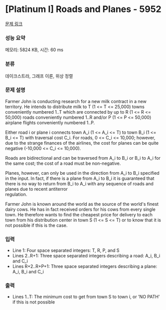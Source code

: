 # [Platinum I] Roads and Planes - 5952 

[문제 링크](https://www.acmicpc.net/problem/5952) 

### 성능 요약

메모리: 5824 KB, 시간: 60 ms

### 분류

데이크스트라, 그래프 이론, 위상 정렬

### 문제 설명

<p>Farmer John is conducting research for a new milk contract in a new territory. He intends to distribute milk to T (1 <= T <= 25,000) towns conveniently numbered 1..T which are connected by up to R (1 <= R <= 50,000) roads conveniently numbered 1..R and/or P (1 <= P <= 50,000) airplane flights conveniently numbered 1..P.</p>

<p>Either road i or plane i connects town A_i (1 <= A_i <= T) to town B_i (1 <= B_i <= T) with traversal cost C_i. For roads, 0 <= C_i <= 10,000; however, due to the strange finances of the airlines, the cost for planes can be quite negative (-10,000 <= C_i <= 10,000).</p>

<p>Roads are bidirectional and can be traversed from A_i to B_i or B_i to A_i for the same cost; the cost of a road must be non-negative.</p>

<p>Planes, however, can only be used in the direction from A_i to B_i specified in the input. In fact, if there is a plane from A_i to B_i it is guaranteed that there is no way to return from B_i to A_i with any sequence of roads and planes due to recent antiterror<br>
regulation.</p>

<p>Farmer John is known around the world as the source of the world's finest dairy cows. He has in fact received orders for his cows from every single town. He therefore wants to find the cheapest price for delivery to each town from his distribution center in town S (1 <= S <= T) or to know that it is not possible if this is the case.</p>

### 입력 

 <ul>
	<li>Line 1: Four space separated integers: T, R, P, and S</li>
	<li>Lines 2..R+1: Three space separated integers describing a road: A_i, B_i and C_i</li>
	<li>Lines R+2..R+P+1: Three space separated integers describing a plane: A_i, B_i and C_i</li>
</ul>

<p> </p>

### 출력 

 <ul>
	<li>Lines 1..T: The minimum cost to get from town S to town i, or 'NO PATH' if this is not possible</li>
</ul>

<p> </p>

